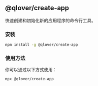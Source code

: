 ## @qlover/create-app

快速创建和初始化新的应用程序的命令行工具。

### 安装

```bash
npm install -g @qlover/create-app
```

### 使用方法

你可以通过以下方式使用：

```bash
npx @qlover/create-app
```
